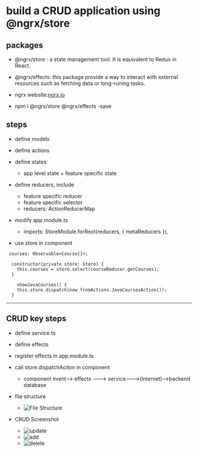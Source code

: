 # build a CRUD application using @ngrx/store

## packages

- @ngrx/store : a state management tool. It is equivalent to Redux in React.
- @ngrx/effects: this package provide a way to interact with external resources such as fetching data or long-runing tasks.
- ngrx website:[ngrx.io](https://ngrx.io/guide/effects)

- npm i @ngrx/store @ngrx/effects -save

## steps

- define models

- define actions

- define states

  - app level state + feature specific state

- define reducers, include

  - feature specific reducer
  - feature specific selector
  - reducers: ActionReducerMap

- modify app.module.ts

  - imports: StoreModule.forRoot(reducers, { metaReducers }),

- use store in component

```
 courses: Observable<Course[]>;

  constructor(private store: Store) {
    this.courses = store.select(courseReducer.getCourses);
  }

    showJavaCourses() {
    this.store.dispatch(new fromActions.JavaCoursesAction());
  }
```

---

## CRUD key steps

- define service.ts
- define effects
- register effects in app.module.ts
- call store.dispatchAciton in component

  - component event--> effects ---> service--->(internet)-->backend database

- file structure

  - ![File Structure](assets/filestructure.png)

- CRUD Screenshot
  - ![update](assets/update1.png)
  - ![add](assets/add1.png)
  - ![delete](assets/delete1.png)
